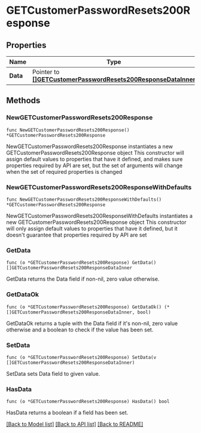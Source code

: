 # GETCustomerPasswordResets200Response

## Properties

Name | Type | Description | Notes
------------ | ------------- | ------------- | -------------
**Data** | Pointer to [**[]GETCustomerPasswordResets200ResponseDataInner**](GETCustomerPasswordResets200ResponseDataInner.md) |  | [optional] 

## Methods

### NewGETCustomerPasswordResets200Response

`func NewGETCustomerPasswordResets200Response() *GETCustomerPasswordResets200Response`

NewGETCustomerPasswordResets200Response instantiates a new GETCustomerPasswordResets200Response object
This constructor will assign default values to properties that have it defined,
and makes sure properties required by API are set, but the set of arguments
will change when the set of required properties is changed

### NewGETCustomerPasswordResets200ResponseWithDefaults

`func NewGETCustomerPasswordResets200ResponseWithDefaults() *GETCustomerPasswordResets200Response`

NewGETCustomerPasswordResets200ResponseWithDefaults instantiates a new GETCustomerPasswordResets200Response object
This constructor will only assign default values to properties that have it defined,
but it doesn't guarantee that properties required by API are set

### GetData

`func (o *GETCustomerPasswordResets200Response) GetData() []GETCustomerPasswordResets200ResponseDataInner`

GetData returns the Data field if non-nil, zero value otherwise.

### GetDataOk

`func (o *GETCustomerPasswordResets200Response) GetDataOk() (*[]GETCustomerPasswordResets200ResponseDataInner, bool)`

GetDataOk returns a tuple with the Data field if it's non-nil, zero value otherwise
and a boolean to check if the value has been set.

### SetData

`func (o *GETCustomerPasswordResets200Response) SetData(v []GETCustomerPasswordResets200ResponseDataInner)`

SetData sets Data field to given value.

### HasData

`func (o *GETCustomerPasswordResets200Response) HasData() bool`

HasData returns a boolean if a field has been set.


[[Back to Model list]](../README.md#documentation-for-models) [[Back to API list]](../README.md#documentation-for-api-endpoints) [[Back to README]](../README.md)


